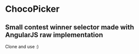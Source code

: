 # ChocoPicker

## Small contest winner selector made with AngularJS raw implementation

Clone and use :)